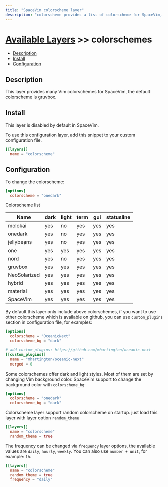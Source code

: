 ```yaml
---
title: "SpaceVim colorscheme layer"
description: "colorscheme provides a list of colorscheme for SpaceVim, default colorscheme is gruvbox with dark theme."
---
```


# [Available Layers](../) >> colorschemes

<!-- vim-markdown-toc GFM -->

- [Description](#description)
- [Install](#install)
- [Configuration](#configuration)

<!-- vim-markdown-toc -->

## Description

This layer provides many Vim colorschemes for SpaceVim, the default colorscheme is gruvbox.

## Install

This layer is disabled by default in SpaceVim.

To use this configuration layer, add this snippet to your custom configuration file.

```toml
[[layers]]
  name = "colorscheme"
```

## Configuration

To change the colorscheme:

```toml
[options]
  colorscheme = "onedark"
```

Colorscheme list

| Name         | dark | light | term | gui | statusline |
| ------------ | ---- | ----- | ---- | --- | ---------- |
| molokai      | yes  | no    | yes  | yes | yes        |
| onedark      | yes  | no    | yes  | yes | yes        |
| jellybeans   | yes  | no    | yes  | yes | yes        |
| one          | yes  | yes   | yes  | yes | yes        |
| nord         | yes  | no    | yes  | yes | yes        |
| gruvbox      | yes  | yes   | yes  | yes | yes        |
| NeoSolarized | yes  | yes   | yes  | yes | yes        |
| hybrid       | yes  | yes   | yes  | yes | yes        |
| material     | yes  | yes   | yes  | yes | yes        |
| SpaceVim     | yes  | yes   | yes  | yes | yes        |

By default this layer only include above colorschemes, if you want to use other colorscheme which
is available on github, you can use `custom_plugins` section in configuration file, for examples:

```toml
[options]
  colorscheme = "OceanicNext"
  colorscheme_bg = "dark"

# add custom_plugins: https://github.com/mhartington/oceanic-next
[[custom_plugins]]
  name = "mhartington/oceanic-next"
  merged = 0
```


Some colorschemes offer dark and light styles. Most of them are set by changing
Vim background color. SpaceVim support to change the background color with
`colorscheme_bg`:

```toml
[options]
  colorscheme = "onedark"
  colorscheme_bg = "dark"
```

Colorscheme layer support random colorscheme on startup. just load this layer with layer option `random_theme`

```toml
[[layers]]
  name = "colorscheme"
  random_theme = true
```

The frequency can be changed via `frequency` layer options, the available values are  `daily`, `hourly`, `weekly`.
You can also use `number + unit`, for example: `1h`.

```toml
[[layers]]
  name = "colorscheme"
  random_theme = true
  frequency = "daily"
```


